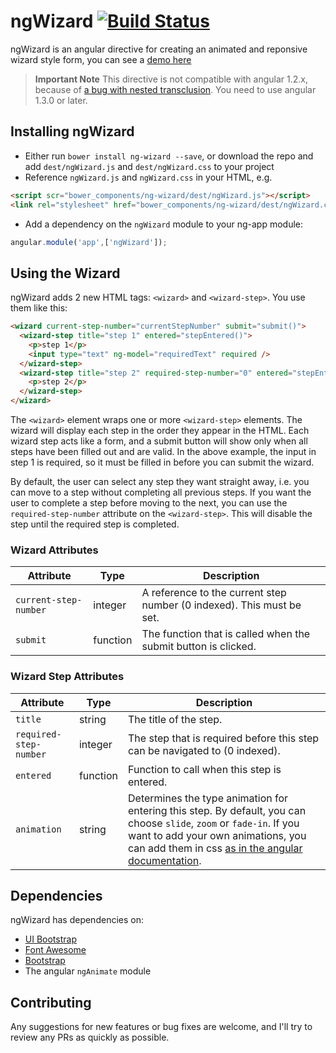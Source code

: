 # ngWizard [![Build Status](https://travis-ci.org/DaveWM/ngWizard.svg?branch=master)](https://travis-ci.org/DaveWM/ngWizard)
ngWizard is an angular directive for creating an animated and reponsive wizard style form, you can see a [demo here](http://embed.plnkr.co/NIxkmEEJ0jrOPR8oM7iB/preview)
>**Important Note** This directive is not compatible with angular 1.2.x, because of [a bug with nested transclusion](https://github.com/angular/angular.js/issues/6435).
>You need to use angular 1.3.0 or later.

## Installing ngWizard
- Either run `bower install ng-wizard --save`, or download the repo and add `dest/ngWizard.js` and `dest/ngWizard.css` to your project
- Reference `ngWizard.js` and `ngWizard.css` in your HTML, e.g.
```html
<script scr="bower_components/ng-wizard/dest/ngWizard.js"></script>
<link rel="stylesheet" href="bower_components/ng-wizard/dest/ngWizard.css">
```
- Add a dependency on the `ngWizard` module to your ng-app module: 
```js
angular.module('app',['ngWizard']);
```

## Using the Wizard
ngWizard adds 2 new HTML tags: `<wizard>` and `<wizard-step>`. You use them like this:
``` html
<wizard current-step-number="currentStepNumber" submit="submit()">
  <wizard-step title="step 1" entered="stepEntered()">
    <p>step 1</p>
    <input type="text" ng-model="requiredText" required />
  </wizard-step>
  <wizard-step title="step 2" required-step-number="0" entered="stepEntered()">
    <p>step 2</p>
  </wizard-step>
</wizard>
```
The `<wizard>` element wraps one or more `<wizard-step>` elements. 
The wizard will display each step in the order they appear in the HTML. 
Each wizard step acts like a form, and a submit button will show only when all steps have been filled out and are valid.
In the above example, the input in step 1 is required, so it must be filled in before you can submit the wizard.

By default, the user can select any step they want straight away, i.e. you can move to a step without completing all previous steps.
If you want the user to complete a step before moving to the next, you can use the `required-step-number` attribute on the `<wizard-step>`.
This will disable the step until the required step is completed.

### Wizard Attributes

| Attribute | Type | Description |
|-----------|-------|------------|
|`current-step-number`| integer | A reference to the current step number (0 indexed). This must be set. |
|`submit` | function | The function that is called when the submit button is clicked. |

### Wizard Step Attributes

| Attribute | Type | Description |
|-----------|-------|------------|
| `title` | string | The title of the step. |
| `required-step-number` | integer | The step that is required before this step can be navigated to (0 indexed). |
| `entered` | function | Function  to call when this step is entered. |
| `animation` | string | Determines the type animation for entering this step. By default, you can choose `slide`, `zoom` or `fade-in`. If you want to add your own animations, you can add them in css [as in the angular documentation](https://docs.angularjs.org/api/ng/directive/ngShow#animations).|

## Dependencies
ngWizard has dependencies on:
- [UI Bootstrap](http://angular-ui.github.io/bootstrap/)
- [Font Awesome](http://fortawesome.github.io/Font-Awesome/)
- [Bootstrap](http://getbootstrap.com/)
- The angular `ngAnimate` module

## Contributing
Any suggestions for new features or bug fixes are welcome, and I'll try to review any PRs as quickly as possible.

